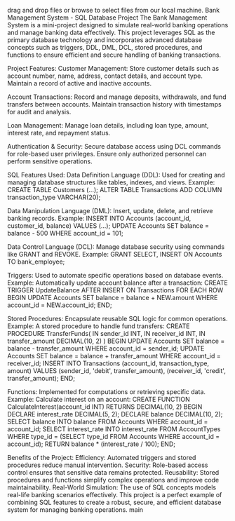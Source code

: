 drag and drop files or browse to select files from our local machine.
Bank Management System - SQL Database Project
The Bank Management System is a mini-project designed to simulate real-world banking operations and manage banking data effectively. This project leverages SQL as the primary database technology and incorporates advanced database concepts such as triggers, DDL, DML, DCL, stored procedures, and functions to ensure efficient and secure handling of banking transactions.

Project Features:
Customer Management:
Store customer details such as account number, name, address, contact details, and account type.
Maintain a record of active and inactive accounts.

Account Transactions:
Record and manage deposits, withdrawals, and fund transfers between accounts.
Maintain transaction history with timestamps for audit and analysis.

Loan Management:
Manage loan details, including loan type, amount, interest rate, and repayment status.

Authentication & Security:
Secure database access using DCL commands for role-based user privileges.
Ensure only authorized personnel can perform sensitive operations.

SQL Features Used:
Data Definition Language (DDL):
Used for creating and managing database structures like tables, indexes, and views.
Example:
CREATE TABLE Customers (...);
ALTER TABLE Transactions ADD COLUMN transaction_type VARCHAR(20);

Data Manipulation Language (DML):
Insert, update, delete, and retrieve banking records.
Example:
INSERT INTO Accounts (account_id, customer_id, balance) VALUES (...);
UPDATE Accounts SET balance = balance - 500 WHERE account_id = 101;

Data Control Language (DCL):
Manage database security using commands like GRANT and REVOKE.
Example:
GRANT SELECT, INSERT ON Accounts TO bank_employee;

Triggers:
Used to automate specific operations based on database events.
Example:
Automatically update account balance after a transaction:
CREATE TRIGGER UpdateBalance
AFTER INSERT ON Transactions
FOR EACH ROW
BEGIN
  UPDATE Accounts
  SET balance = balance + NEW.amount
  WHERE account_id = NEW.account_id;
END;

Stored Procedures:
Encapsulate reusable SQL logic for common operations.
Example:
A stored procedure to handle fund transfers:
CREATE PROCEDURE TransferFunds(
  IN sender_id INT, 
  IN receiver_id INT, 
  IN transfer_amount DECIMAL(10, 2)
)
BEGIN
  UPDATE Accounts SET balance = balance - transfer_amount WHERE account_id = sender_id;
  UPDATE Accounts SET balance = balance + transfer_amount WHERE account_id = receiver_id;
  INSERT INTO Transactions (account_id, transaction_type, amount) VALUES 
    (sender_id, 'debit', transfer_amount),
    (receiver_id, 'credit', transfer_amount);
END;

Functions:
Implemented for computations or retrieving specific data.
Example:
Calculate interest on an account:
CREATE FUNCTION CalculateInterest(account_id INT)
RETURNS DECIMAL(10, 2)
BEGIN
  DECLARE interest_rate DECIMAL(5, 2);
  DECLARE balance DECIMAL(10, 2);
  SELECT balance INTO balance FROM Accounts WHERE account_id = account_id;
  SELECT interest_rate INTO interest_rate FROM AccountTypes WHERE type_id = (SELECT type_id FROM Accounts WHERE account_id = account_id);
  RETURN balance * (interest_rate / 100);
END;

Benefits of the Project:
Efficiency: Automated triggers and stored procedures reduce manual intervention.
Security: Role-based access control ensures that sensitive data remains protected.
Reusability: Stored procedures and functions simplify complex operations and improve code maintainability.
Real-World Simulation: The use of SQL concepts models real-life banking scenarios effectively.
This project is a perfect example of combining SQL features to create a robust, secure, and efficient database system for managing banking operations.
main
